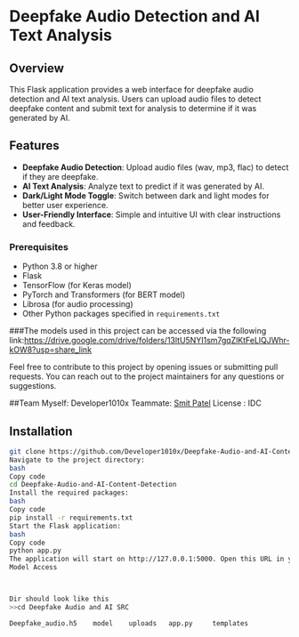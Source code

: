 
# Deepfake Audio Detection and AI Text Analysis

## Overview

This Flask application provides a web interface for deepfake audio detection and AI text analysis. Users can upload audio files to detect deepfake content and submit text for analysis to determine if it was generated by AI.

## Features

- **Deepfake Audio Detection**: Upload audio files (wav, mp3, flac) to detect if they are deepfake.
- **AI Text Analysis**: Analyze text to predict if it was generated by AI.
- **Dark/Light Mode Toggle**: Switch between dark and light modes for better user experience.
- **User-Friendly Interface**: Simple and intuitive UI with clear instructions and feedback.



### Prerequisites

- Python 3.8 or higher
- Flask
- TensorFlow (for Keras model)
- PyTorch and Transformers (for BERT model)
- Librosa (for audio processing)
- Other Python packages specified in `requirements.txt`






###The models used in this project can be accessed via the following link:https://drive.google.com/drive/folders/13ltU5NYI1sm7gqZlKtFeLlQJWhr-kOW8?usp=share_link


Feel free to contribute to this project by opening issues or submitting pull requests. You can reach out to the project maintainers for any questions or suggestions.

##Team 
Myself: Developer1010x
Teammate: [Smit Patel](https://github.com/SmitPatel-0x9)
License : IDC


## Installation


   ```bash
git clone https://github.com/Developer1010x/Deepfake-Audio-and-AI-Content-Detection.git
Navigate to the project directory:
bash
Copy code
cd Deepfake-Audio-and-AI-Content-Detection
Install the required packages:
bash
Copy code
pip install -r requirements.txt
Start the Flask application:
bash
Copy code
python app.py
The application will start on http://127.0.0.1:5000. Open this URL in your web browser to access the application.
Model Access



Dir should look like this 
>>cd Deepfake Audio and AI SRC  

Deepfake_audio.h5    model    uploads   app.py     templates

```



